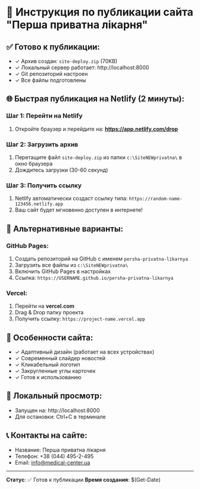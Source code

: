 # 🚀 Инструкция по публикации сайта "Перша приватна лікарня"

## ✅ Готово к публикации:
- ✓ Архив создан: `site-deploy.zip` (70KB)
- ✓ Локальный сервер работает: http://localhost:8000
- ✓ Git репозиторий настроен
- ✓ Все файлы подготовлены

## 🌐 Быстрая публикация на Netlify (2 минуты):

### Шаг 1: Перейти на Netlify
1. Откройте браузер и перейдите на: **https://app.netlify.com/drop**

### Шаг 2: Загрузить архив
1. Перетащите файл `site-deploy.zip` из папки `c:\SiteNEWprivatna\` в окно браузера
2. Дождитесь загрузки (30-60 секунд)

### Шаг 3: Получить ссылку
1. Netlify автоматически создаст ссылку типа: `https://random-name-123456.netlify.app`
2. Ваш сайт будет мгновенно доступен в интернете!

## 🎯 Альтернативные варианты:

### GitHub Pages:
1. Создать репозиторий на GitHub с именем `persha-privatna-likarnya`
2. Загрузить все файлы из `c:\SiteNEWprivatna\`
3. Включить GitHub Pages в настройках
4. Ссылка: `https://USERNAME.github.io/persha-privatna-likarnya`

### Vercel:
1. Перейти на **vercel.com**
2. Drag & Drop папку проекта
3. Получить ссылку: `https://project-name.vercel.app`

## 📱 Особенности сайта:
- ✓ Адаптивный дизайн (работает на всех устройствах)
- ✓ Современный слайдер новостей
- ✓ Кликабельный логотип
- ✓ Закругленные углы карточек
- ✓ Готов к использованию

## 🔗 Локальный просмотр:
- Запущен на: http://localhost:8000
- Для остановки: Ctrl+C в терминале

## 📞 Контакты на сайте:
- Название: Перша приватна лікарня
- Телефон: +38 (044) 495-2-495
- Email: info@medical-center.ua

---
**Статус**: ✅ Готов к публикации
**Время создания**: $(Get-Date)